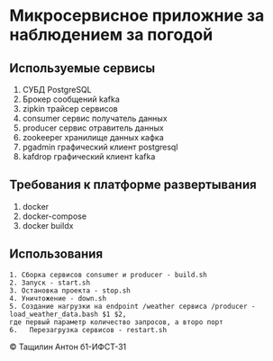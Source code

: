 # Микросервисное приложние за наблюдением за погодой

## Используемые сервисы
   1. СУБД PostgreSQL
   2. Брокер сообщений kafka
   3. zipkin трайсер сервисов
   4. consumer сервис получатель данных
   5. producer сервис отравитель данных
   6. zookeeper хранилище данных кафка
   7. pgadmin графический клиент postgresql
   8. kafdrop  графический клиент kafka

## Требования к платформе развертывания
   1. docker
   2. docker-compose
   3. docker buildx
## Использования
    1. Сборка сервисов consumer и producer - build.sh
    2. Запуск - start.sh
    3. Остановка проекта - stop.sh
    4. Уничтожение - down.sh
    5. Создание нагрузки на endpoint /weather сервиса /producer - load_weather_data.bash $1 $2, 
    где первый параметр количество запросов, а второ порт
    6.   Перезагрузка сервисов - restart.sh

&#169; Тащилин Антон б1-ИФСТ-31
